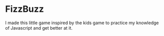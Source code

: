 # FizzBuzz

I made this little game inspired by the kids game to practice my knowledge of Javascript and get better at it.
